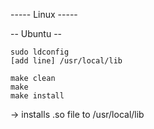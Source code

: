 ----- Linux  -----

-- Ubuntu --

    sudo ldconfig
    [add line] /usr/local/lib

    make clean
    make 
    make install

-> installs .so file to /usr/local/lib
